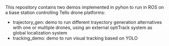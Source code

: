 This repository contains two demos implemented in pyhon to run in ROS on a base station controlling Tello drone platforms:
* trajectory_gen: demo to run different trayectory generation alternatives with one or multiple drones, using an external optiTrack system as global localization system
* tracking_demo: demo to run visual tracking based on YOLO

